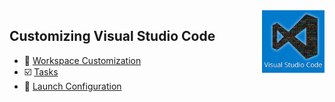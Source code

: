 <img align='right' height=100 src='../../public/vscode.png'>

## Customizing Visual Studio Code

- 🎨 [Workspace Customization](./workspace.md)
- ☑️ [Tasks](./tasks.md)
- 🚀 [Launch Configuration](./launch-configuration.md)
